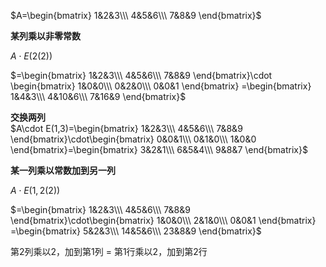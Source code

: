 $A=\begin{bmatrix}  
1&2&3\\\ 4&5&6\\\ 7&8&9  
\end{bmatrix}$  
  
**某列乘以非零常数**  
  
 $A\cdot E(2(2))$  
  
 $=\begin{bmatrix}  
1&2&3\\\ 4&5&6\\\ 7&8&9  
\end{bmatrix}\cdot  
\begin{bmatrix}  
1&0&0\\\ 0&2&0\\\ 0&0&1  
\end{bmatrix}  
=\begin{bmatrix}  
1&4&3\\\ 4&10&6\\\ 7&16&9  
\end{bmatrix}$  
  
**交换两列**  
 $A\cdot E(1,3)=\begin{bmatrix}  
1&2&3\\\ 4&5&6\\\ 7&8&9  
\end{bmatrix}\cdot\begin{bmatrix}  
0&0&1\\\ 0&1&0\\\ 1&0&0  
\end{bmatrix}=\begin{bmatrix}  
3&2&1\\\ 6&5&4\\\ 9&8&7  
\end{bmatrix}$  
  
**某一列乘以常数加到另一列**  
  
 $A\cdot E(1,2(2))$  
  
 $=\begin{bmatrix}  
1&2&3\\\ 4&5&6\\\ 7&8&9  
\end{bmatrix}\cdot\begin{bmatrix}  
1&0&0\\\ 2&1&0\\\ 0&0&1  
\end{bmatrix}  
=\begin{bmatrix}  
5&2&3\\\ 14&5&6\\\ 23&8&9  
\end{bmatrix}$  
  
第2列乘以2，加到第1列 $=$ 第1行乘以2，加到第2行  
